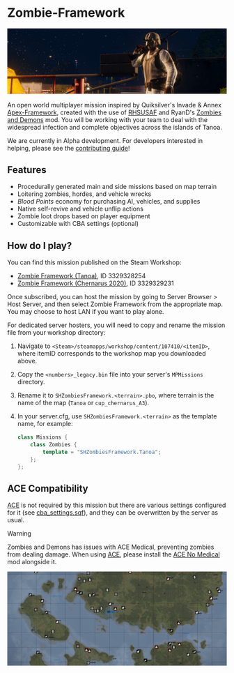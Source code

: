 # Zombie-Framework

![](docs/images/banner_2.jpg)

An open world multiplayer mission inspired by Quiksilver's Invade & Annex
[Apex-Framework], created with the use of [RHSUSAF] and RyanD's
[Zombies and Demons] mod.
You will be working with your team to deal with the widespread infection
and complete objectives across the islands of Tanoa.

We are currently in Alpha development. For developers interested in helping,
please see the [contributing guide]!

## Features

- Procedurally generated main and side missions based on map terrain
- Loitering zombies, hordes, and vehicle wrecks
- *Blood Points* economy for purchasing AI, vehicles, and supplies
- Native self-revive and vehicle unflip actions
- Zombie loot drops based on player equipment
- Customizable with CBA settings (optional)

## How do I play?

You can find this mission published on the Steam Workshop:

- [Zombie Framework (Tanoa)](https://steamcommunity.com/sharedfiles/filedetails/?id=3329328254), ID 3329328254
- [Zombie Framework (Chernarus 2020)](https://steamcommunity.com/sharedfiles/filedetails/?id=3329329231), ID 3329329231

Once subscribed, you can host the mission by going to Server Browser > Host Server,
and then select Zombie Framework from the appropriate map.
You may choose to host LAN if you want to play alone.

For dedicated server hosters, you will need to copy and rename the mission file
from your workshop directory:
1. Navigate to `<Steam>/steamapps/workshop/content/107410/<itemID>`,
   where itemID corresponds to the workshop map you downloaded above.
2. Copy the `<numbers>_legacy.bin` file into your server's `MPMissions` directory.
3. Rename it to `SHZombiesFramework.<terrain>.pbo`, where terrain is the name
   of the map (`Tanoa` or `cup_chernarus_A3`).
4. In your server.cfg, use `SHZombiesFramework.<terrain>` as the template name,
   for example:

   ```cpp
   class Missions {
       class Zombies {
           template = "SHZombiesFramework.Tanoa";
       };
   };
   ```

## ACE Compatibility

[ACE] is not required by this mission but there are various settings configured
for it (see [cba_settings.sqf]), and they can be overwritten by the server as usual.

> [!WARNING]
> Zombies and Demons has issues with ACE Medical, preventing zombies from
> dealing damage. When using [ACE], please install the [ACE No Medical] mod
> alongside it.

![](docs/images/banner_1.jpg)

[Zombies and Demons]: https://steamcommunity.com/sharedfiles/filedetails/?id=501966277
[RHSUSAF]: https://steamcommunity.com/sharedfiles/filedetails/?id=843577117
[Apex-Framework]: https://github.com/auQuiksilver/Apex-Framework
[contributing guide]: /CONTRIBUTING.md
[ACE]: https://steamcommunity.com/sharedfiles/filedetails/?id=463939057
[cba_settings.sqf]: /SHZombiesFramework.Tanoa/cba_settings.sqf
[ACE No Medical]: https://steamcommunity.com/sharedfiles/filedetails/?id=3053169823
